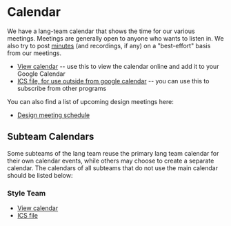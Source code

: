 # Calendar

We have a lang-team calendar that shows the time for our various meetings.
Meetings are generally open to anyone who wants to listen in. We also try to
post [minutes](https://github.com/rust-lang/lang-team/tree/master/minutes) (and recordings, if any) on a "best-effort" basis from our
meetings.

- [View calendar][caldav] -- use this to view the calendar online and add it to your Google Calendar
- [ICS file, for use outside from google calendar][ics] -- you can use this to subscribe from other programs

You can also find a list of upcoming design meetings here:

- [Design meeting schedule][ghp]

## Subteam Calendars

Some subteams of the lang team reuse the primary lang team calendar for their own calendar events, while others may choose to create a separate calendar. The calendars of all subteams that do not use the main calendar should be listed below:

### Style Team

- [View calendar](https://calendar.google.com/calendar/embed?src=d0564ed914a41cf4915bd5ebe6e2e4ec0ee1293fdc1d09d6f5bdb27d4f91c083%40group.calendar.google.com)
- [ICS file](https://calendar.google.com/calendar/ical/d0564ed914a41cf4915bd5ebe6e2e4ec0ee1293fdc1d09d6f5bdb27d4f91c083%40group.calendar.google.com/public/basic.ics)

[caldav]: https://calendar.google.com/calendar/embed?src=recud4b9o8cmc0m5rmr033p5nk%40group.calendar.google.com
[ics]: https://calendar.google.com/calendar/ical/recud4b9o8cmc0m5rmr033p5nk%40group.calendar.google.com/public/basic.ics
[main meeting]: https://calendar.google.com/event?action=TEMPLATE&tmeid=NmU4ajUyaWpmaHZic2YzYXVxa25rcnIyZHRfMjAxOTA0MTFUMTkwMDAwWiByZWN1ZDRiOW84Y21jMG01cm1yMDMzcDVua0Bn&tmsrc=recud4b9o8cmc0m5rmr033p5nk%40group.calendar.google.com&scp=ALL
[ghp]: https://github.com/orgs/rust-lang/projects/31/views/10
